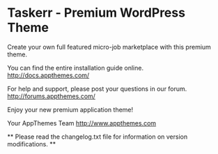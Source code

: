 Taskerr - Premium WordPress Theme
=================================

Create your own full featured micro-job marketplace with this premium theme.


You can find the entire installation guide online.
http://docs.appthemes.com/

For help and support, please post your questions in our forum.
http://forums.appthemes.com/



Enjoy your new premium application theme!


Your AppThemes Team
http://www.appthemes.com

** Please read the changelog.txt file for information on version modifications. **

